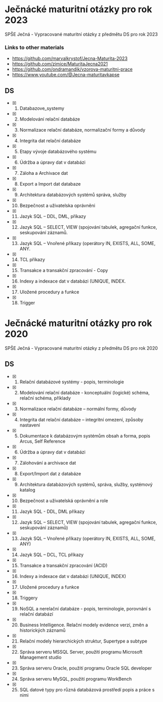 # Ječnácké maturitní otázky pro rok 2023
SPŠE Ječná - Vypracované maturitní otázky z předmětu DS pro rok 2023

### Links to other materials
- https://github.com/marvalkrystof/Jecna-Maturita-2023
- https://github.com/zimice/MaturitaJecna2021
- https://github.com/ondramandik/vzorova-maturitni-prace
- https://www.youtube.com/@Jecna-maturitavkapse

## DS

- [x] 1. Databazove_systemy
- [x] 2. Modelování relační databáze
- [x] 3. Normalizace relační databáze, normalizační formy a důvody
- [x] 4. Integrita dat relační databáze
- [x] 5. Etapy vývoje databázového systému
- [x] 6. Údržba a úpravy dat v databázi
- [x] 7. Záloha a Archivace dat
- [x] 8. Export a Import dat databaze
- [x] 9. Architektura databázových systémů správa, služby
- [x] 10. Bezpečnost a uživatelska oprávněni
- [x] 11. Jazyk SQL – DDL, DML, příkazy
- [x] 12. Jazyk SQL – SELECT, VIEW (spojování tabulek, agregační funkce, seskupování záznamů.
- [x] 13. Jazyk SQL – Vnořené příkazy (operátory IN, EXISTS, ALL, SOME, ANY.
- [x] 14.  TCL příkazy
- [x] 15.  Transakce a transakční zpracování - Copy
- [x] 16. Indexy a indexace dat v databázi (UNIQUE, INDEX.
- [x] 17. Uložené procedury a funkce
- [x] 18. Trigger


# Ječnácké maturitní otázky pro rok 2020
SPŠE Ječná - Vypracované maturitní otázky z předmětu DS pro rok 2020

## DS

- [x] 1. Relační databázové systémy - popis, terminologie
- [x] 2. Modelování relační databáze - konceptuální (logické) schéma, relační schéma, příklady
- [x] 3. Normalizace relační databáze – normální formy, důvody
- [x] 4. Integrita dat relační databáze – integritní omezení, způsoby nastavení
- [x] 5. Dokumentace k databázovým systémům obsah a forma, popis Arcus, Self Reference
- [x] 6. Údržba a úpravy dat v databázi
- [x] 7. Zálohování a archivace dat
- [x] 8. Export/Import dat z databáze
- [x] 9. Architektura databázových systémů, správa, služby, systémový katalog
- [x] 10. Bezpečnost a uživatelská oprávnění a role
- [x] 11. Jazyk SQL - DDL, DML příkazy
- [x] 12. Jazyk SQL – SELECT, VIEW (spojování tabulek, agregační funkce, seskupování záznamů)
- [x] 13. Jazyk SQL – Vnořené příkazy (operátory IN, EXISTS, ALL, SOME, ANY)
- [x] 14. Jazyk SQL – DCL, TCL příkazy
- [x] 15. Transakce a transakční zpracování (ACID)
- [x] 16. Indexy a indexace dat v databázi (UNIQUE, INDEX)
- [x] 17. Uložené procedury a funkce
- [x] 18. Triggery
- [x] 19. NoSQL a nerelační databáze - popis, terminologie, porovnání s relační databází
- [x] 20. Business Intelligence. Relační modely evidence verzí, změn a historických záznamů
- [x] 21. Relační modely hierarchických struktur, Supertype a subtype
- [x] 22. Správa serveru MSSQL Server, použití programu Microsoft Management studio
- [x] 23. Správa serveru Oracle, použití programu Oracle SQL developer
- [x] 24. Správa serveru MySQL, použití programu WorkBench
- [x] 25. SQL datové typy pro různá databázová prostředí popis a práce s nimi
